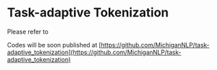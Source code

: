 # Task-adaptive Tokenization

Please refer to

Codes will be soon published at [https://github.com/MichiganNLP/task-adaptive_tokenization](https://github.com/MichiganNLP/task-adaptive_tokenization)

